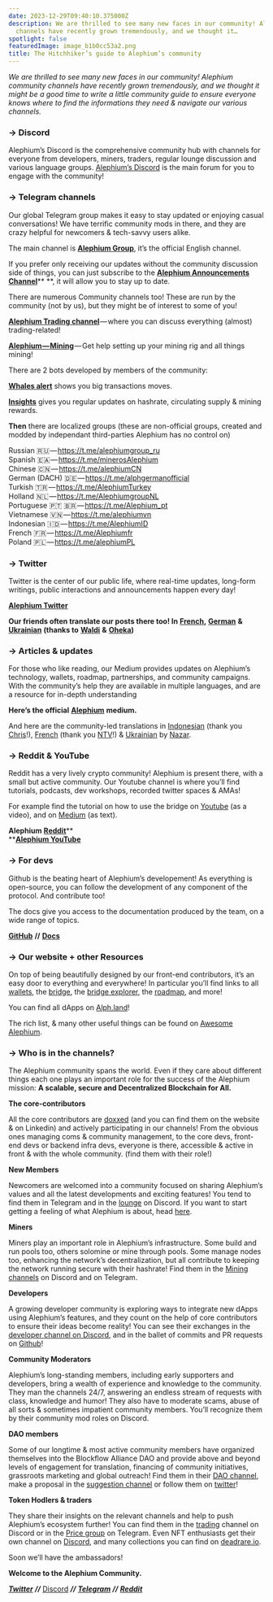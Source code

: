 ```yaml
---
date: 2023-12-29T09:40:10.375000Z
description: We are thrilled to see many new faces in our community! Alephium community
  channels have recently grown tremendously, and we thought it…
spotlight: false
featuredImage: image_b1b0cc53a2.png
title: The Hitchhiker’s guide to Alephium’s community
---
```


_We are thrilled to see many new faces in our community! Alephium community channels have recently grown tremendously, and we thought it might be a good time to write a little community guide to ensure everyone knows where to find the informations they need & navigate our various channels._

### → Discord

Alephium’s Discord is the comprehensive community hub with channels for everyone from developers, miners, traders, regular lounge discussion and various language groups. [Alephium’s Discord](/discord) is the main forum for you to engage with the community!

### → Telegram channels

Our global Telegram group makes it easy to stay updated or enjoying casual conversations! We have terrific community mods in there, and they are crazy helpful for newcomers & tech-savvy users alike.

The main channel is <a href="https://t.me/alephiumgroup" data-href="https://t.me/alephiumgroup"><strong>Alephium Group</strong></a>, it’s the official English channel.

If you prefer only receiving our updates without the community discussion side of things, you can just subscribe to the <a href="https://t.me/Alephium_Announcement" data-href="https://t.me/Alephium_Announcement"><strong>Alephium Announcements Channel</strong></a>\*\* \*\*, it will allow you to stay up to date.

There are numerous Community channels too! These are run by the community (not by us), but they might be of interest to some of you!

<a href="https://t.me/alephium_trading" data-href="https://t.me/alephium_trading"><strong>Alephium Trading channel</strong></a> — where you can discuss everything (almost) trading-related!

<a href="https://t.me/alephium_mining" data-href="https://t.me/alephium_mining"><strong>Alephium — Mining</strong></a> — Get help setting up your mining rig and all things mining!

There are 2 bots developed by members of the community:

<a href="https://t.me/alphwhalesalert" data-href="https://t.me/alphwhalesalert"><strong>Whales alert</strong></a> shows you big transactions moves.

<a href="https://t.me/alephiumin" data-href="https://t.me/alephiumin"><strong>Insights</strong></a> gives you regular updates on hashrate, circulating supply & mining rewards.

**Then** there are localized groups (these are non-official groups, created and modded by independant third-parties Alephium has no control on)

Russian 🇷🇺 — <a href="https://t.me/alephiumgroup_ru" data-href="https://t.me/alephiumgroup_ru" rel="noopener noreferrer noopener noopener noopener noopener">https://t.me/alephiumgroup_ru</a>  
Spanish 🇪🇦 — <a href="https://t.me/minerosAlephium" data-href="https://t.me/minerosAlephium" rel="noopener noreferrer noopener noopener noopener noopener">https://t.me/minerosAlephium</a>  
Chinese 🇨🇳 — <a href="https://t.me/alephiumCN" data-href="https://t.me/alephiumCN" rel="noopener noreferrer noopener noopener noopener noopener">https://t.me/alephiumCN</a>  
German (DACH) 🇩🇪 — <a href="https://t.me/alphgermanofficial" data-href="https://t.me/alphgermanofficial" rel="noopener noreferrer noopener noopener noopener noopener">https://t.me/alphgermanofficial</a>  
Turkish 🇹🇷 — <a href="https://t.me/AlephiumTurkey" data-href="https://t.me/AlephiumTurkey">https://t.me/AlephiumTurkey</a>  
Holland 🇳🇱 — <a href="https://t.me/AlephiumgroupNL" data-href="https://t.me/AlephiumgroupNL" rel="noopener noreferrer noopener noopener noopener noopener">https://t.me/AlephiumgroupNL</a>  
Portuguese 🇵🇹 🇧🇷 — <a href="https://t.me/Alephium_pt" data-href="https://t.me/Alephium_pt" rel="noopener noreferrer noopener noopener noopener noopener">https://t.me/Alephium_pt</a>  
Vietnamese 🇻🇳 — <a href="https://t.me/alephiumvn" data-href="https://t.me/alephiumvn" rel="noopener noreferrer noopener noopener noopener noopener">https://t.me/alephiumvn</a>  
Indonesian 🇮🇩 — <a href="https://t.me/AlephiumID" data-href="https://t.me/AlephiumID" rel="noopener noreferrer noopener noopener noopener noopener">https://t.me/AlephiumID</a>  
French 🇫🇷 — <a href="https://t.me/Alephiumfr" data-href="https://t.me/Alephiumfr" rel="nofollow noopener noopener noopener">https://t.me/Alephiumfr</a>  
Poland 🇵🇱 — <a href="https://t.me/alephiumPL" data-href="https://t.me/alephiumPL" rel="nofollow noopener">https://t.me/alephiumPL</a>

### → Twitter

Twitter is the center of our public life, where real-time updates, long-form writings, public interactions and announcements happen every day!

<a href="https://twitter.com/nymproject" data-href="https://twitter.com/nymproject"><strong>Alephium Twitter</strong></a>

**Our friends often translate our posts there too! In** <a href="https://twitter.com/Alephiumfr" data-href="https://twitter.com/Alephiumfr"><strong>French</strong></a>**,** <a href="https://twitter.com/Alephiumde" data-href="https://twitter.com/Alephiumde"><strong>German</strong></a> **&** <a href="https://twitter.com/Alephiumua" data-href="https://twitter.com/Alephiumua"><strong>Ukrainian</strong></a> **(thanks to** <a href="https://medium.com/@alephium/community-highlight-6-waldi-zkit-beats-37af1f6df3b8?source=your_stories_page-------------------------------------" data-href="https://medium.com/@alephium/community-highlight-6-waldi-zkit-beats-37af1f6df3b8?source=your_stories_page-------------------------------------"><strong>Waldi</strong></a> **&** <a href="https://medium.com/@alephium/community-highlight-7-oheka-13d8b4ae025e?source=your_stories_page-------------------------------------" data-href="https://medium.com/@alephium/community-highlight-7-oheka-13d8b4ae025e?source=your_stories_page-------------------------------------"><strong>Oheka</strong></a>**)**

### → Articles & updates

For those who like reading, our Medium provides updates on Alephium’s technology, wallets, roadmap, partnerships, and community campaigns. With the community’s help they are available in multiple languages, and are a resource for in-depth understanding

**Here’s the official** <a href="https://medium.com/@alephium" data-href="https://medium.com/@alephium"><strong>Alephium</strong></a> **medium.**

And here are the community-led translations in <a href="https://medium.com/@Alph-Indonesia" data-href="https://medium.com/@Alph-Indonesia">Indonesian</a> (thank you <a href="https://medium.com/@alephium/community-highlight-15-yulius-aka-chris45-036ae41a8037" data-href="https://medium.com/@alephium/community-highlight-15-yulius-aka-chris45-036ae41a8037">Chris</a>!), <a href="https://medium.com/alephiumfr" data-href="https://medium.com/alephiumfr">French</a> (thank you <a href="https://medium.com/@alephium/builders-highlight-4-no-trust-verify-9ea495ca826f" data-href="https://medium.com/@alephium/builders-highlight-4-no-trust-verify-9ea495ca826f">NTV</a>!) & <a href="https://discord.com/channels/747741246667227157/747998352842686545/1190685377321771078" data-href="https://discord.com/channels/747741246667227157/747998352842686545/1190685377321771078">Ukrainian</a> by <a href="https://twitter.com/ustyianskyi" data-href="https://twitter.com/ustyianskyi">Nazar</a>.

### → Reddit & YouTube

Reddit has a very lively crypto community! Alephium is present there, with a small but active community. Our Youtube channel is where you’ll find tutorials, podcasts, dev workshops, recorded twitter spaces & AMAs!

For example find the tutorial on how to use the bridge on <a href="https://www.youtube.com/watch?v=xoYVzbwBAjg" data-href="https://www.youtube.com/watch?v=xoYVzbwBAjg">Youtube</a> (as a video), and on <a href="https://medium.com/@alephium/alephiumalephium-bridge-the-tutorial-28e7b92b339a?source=user_profile---------7----------------------------" data-href="https://medium.com/@alephium/alephiumalephium-bridge-the-tutorial-28e7b92b339a?source=user_profile---------7----------------------------">Medium</a> (as text).

**Alephium** <a href="https://www.reddit.com/r/Alephium/" data-href="https://www.reddit.com/r/Alephium/"><strong>Reddit</strong></a>\*\*  
\*\*<a href="https://www.youtube.com/@alephium" data-href="https://www.youtube.com/@alephium"><strong>Alephium YouTube</strong></a>

### → For devs

Github is the beating heart of Alephium’s developement! As everything is open-source, you can follow the development of any component of the protocol. And contribute too!

The docs give you access to the documentation produced by the team, on a wide range of topics.

<a href="https://github.com/alephium" data-href="https://github.com/alephium"><strong>GitHub</strong></a> **//** <a href="https://docs.alephium.org" data-href="https://docs.alephium.org"><strong>Docs</strong></a>

### → Our website + other Resources

On top of being beautifully designed by our front-end contributors, it’s an easy door to everything and everywhere! In particular you’ll find links to all [wallets](/wallets), the <a href="https://bridge.alephium.org/" data-href="https://bridge.alephium.org/">bridge</a>, the <a href="https://explorer.bridge.alephium.org/" data-href="https://explorer.bridge.alephium.org/">bridge explorer</a>, the [roadmap](/roadmap), and more!

You can find all dApps on <a href="http://Alph.land" data-href="http://Alph.land">Alph.land</a>!

The rich list, & many other useful things can be found on <a href="https://github.com/alephium/awesome-alephium" data-href="https://github.com/alephium/awesome-alephium">Awesome Alephium</a>.

### → Who is in the channels?

The Alephium community spans the world. Even if they care about different things each one plays an important role for the success of the Alephium mission: **A scalable, secure and Decentralized Blockchain for All.**

**The core-contributors**

All the core contributors are <a href="https://medium.com/@alephium/alephium-contributors-f35eeaeaf0a0" data-href="https://medium.com/@alephium/alephium-contributors-f35eeaeaf0a0">doxxed</a> (and you can find them on the website & on Linkedin) and actively participating in our channels! From the obvious ones managing coms & community management, to the core devs, front-end devs or backend infra devs, everyone is there, accessible & active in front & with the whole community. (find them with their role!)

**New Members**

Newcomers are welcomed into a community focused on sharing Alephium’s values and all the latest developments and exciting features! You tend to find them in Telegram and in the <a href="https://discord.com/channels/747741246667227157/747998352842686545" data-href="https://discord.com/channels/747741246667227157/747998352842686545">lounge</a> on Discord. If you want to start getting a feeling of what Alephium is about, head <a href="https://x.com/alephium/status/1726249933374959943?s=20" data-href="https://x.com/alephium/status/1726249933374959943?s=20">here</a>.

**Miners**

Miners play an important role in Alephium’s infrastructure. Some build and run pools too, others solomine or mine through pools. Some manage nodes too, enhancing the network’s decentralization, but all contribute to keeping the network running secure with their hashrate! Find them in the <a href="https://discord.com/channels/747741246667227157/887695304453939210" data-href="https://discord.com/channels/747741246667227157/887695304453939210">Mining channels</a> on Discord and on Telegram.

**Developers**

A growing developer community is exploring ways to integrate new dApps using Alephium’s features, and they count on the help of core contributors to ensure their ideas become reality! You can see their exchanges in the <a href="https://discord.com/channels/747741246667227157/948144672402972682" data-href="https://discord.com/channels/747741246667227157/948144672402972682">developer channel on Discord</a>, and in the ballet of commits and PR requests on <a href="https://github.com/orgs/alephium/repositories" data-href="https://github.com/orgs/alephium/repositories">Github</a>!

**Community Moderators**

Alephium’s long-standing members, including early supporters and developers, bring a wealth of experience and knowledge to the community. They man the channels 24/7, answering an endless stream of requests with class, knowledge and humor! They also have to moderate scams, abuse of all sorts & sometimes impatient community members. You’ll recognize them by their community mod roles on Discord.

**DAO members**

Some of our longtime & most active community members have organized themselves into the Blockflow Alliance DAO and provide above and beyond levels of engagement for translation, financing of community initiatives, grassroots marketing and global outreach! Find them in their <a href="https://discord.com/channels/747741246667227157/1156214551939919962" data-href="https://discord.com/channels/747741246667227157/1156214551939919962">DAO channel</a>, make a proposal in the <a href="https://discord.com/channels/747741246667227157/1156240220530938017" data-href="https://discord.com/channels/747741246667227157/1156240220530938017">suggestion channel</a> or follow them on <a href="https://twitter.com/Blockflow_DAO" data-href="https://twitter.com/Blockflow_DAO">twitter</a>!

**Token Hodlers & traders**

They share their insights on the relevant channels and help to push Alephium’s ecosystem further! You can find them in the <a href="https://discord.com/channels/747741246667227157/928953661818826752" data-href="https://discord.com/channels/747741246667227157/928953661818826752">trading</a> channel on Discord or in the <a href="https://t.me/alephium_trading" data-href="https://t.me/alephium_trading">Price group</a> on Telegram. Even NFT enthusiasts get their own channel on <a href="https://discord.com/channels/747741246667227157/1169958660320022569" data-href="https://discord.com/channels/747741246667227157/1169958660320022569">Discord</a>, and many collections you can find on <a href="http://deadrare.io" data-href="http://deadrare.io">deadrare.io</a>.

Soon we’ll have the ambassadors!

**Welcome to the Alephium Community.**

<a href="https://twitter.com/alephium" data-href="https://twitter.com/alephium"><strong><em>Twitter</em></strong></a> **_//_** [Discord](/discord) **_//_** <a href="https://t.me/alephiumgroup" data-href="https://t.me/alephiumgroup"><strong><em>Telegram</em></strong></a> **_//_** <a href="https://www.reddit.com/r/Alephium/" data-href="https://www.reddit.com/r/Alephium/"><strong><em>Reddit</em></strong></a>
